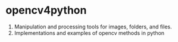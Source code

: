 # opencv4python
1. Manipulation and processing tools for images, folders, and files.
2. Implementations and examples of opencv methods in python
